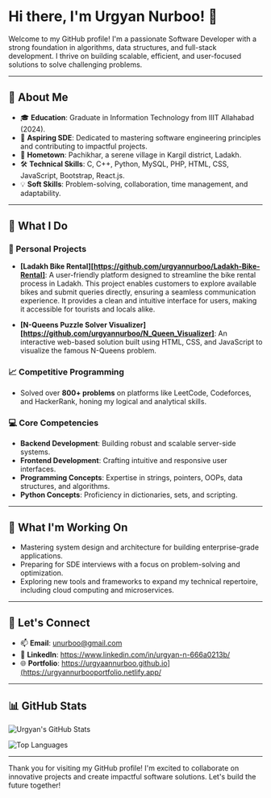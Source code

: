 # Hi there, I'm Urgyan Nurboo! 👋

Welcome to my GitHub profile! I'm a passionate Software Developer with a strong foundation in algorithms, data structures, and full-stack development. I thrive on building scalable, efficient, and user-focused solutions to solve challenging problems.

---

## 🚀 About Me
- 🎓 **Education**: Graduate in Information Technology from IIIT Allahabad (2024).
- 💼 **Aspiring SDE**: Dedicated to mastering software engineering principles and contributing to impactful projects.
- 🏡 **Hometown**: Pachikhar, a serene village in Kargil district, Ladakh.
- 🛠️ **Technical Skills**: C, C++, Python, MySQL, PHP, HTML, CSS, JavaScript, Bootstrap, React.js.
- 💡 **Soft Skills**: Problem-solving, collaboration, time management, and adaptability.

---

## 🌟 What I Do
### 🔧 Personal Projects
- **[Ladakh Bike Rental][https://github.com/urgyannurboo/Ladakh-Bike-Rental]**: A user-friendly platform designed to streamline the bike rental process in Ladakh. This project enables customers to explore available bikes and submit queries directly, ensuring a seamless communication experience. It provides a clean and intuitive interface for users, making it accessible for tourists and locals alike.

- **[N-Queens Puzzle Solver Visualizer][https://github.com/urgyannurboo/N_Queen_Visualizer]**: An interactive web-based solution built using HTML, CSS, and JavaScript to visualize the famous N-Queens problem.

### 📈 Competitive Programming
- Solved over **800+ problems** on platforms like LeetCode, Codeforces, and HackerRank, honing my logical and analytical skills.

### 💻 Core Competencies
- **Backend Development**: Building robust and scalable server-side systems.
- **Frontend Development**: Crafting intuitive and responsive user interfaces.
- **Programming Concepts**: Expertise in strings, pointers, OOPs, data structures, and algorithms.
- **Python Concepts**: Proficiency in dictionaries, sets, and scripting.

---

## 🔭 What I'm Working On
- Mastering system design and architecture for building enterprise-grade applications.
- Preparing for SDE interviews with a focus on problem-solving and optimization.
- Exploring new tools and frameworks to expand my technical repertoire, including cloud computing and microservices.

---

## 💬 Let's Connect
- 📫 **Email**: unurboo@gmail.com
- 💼 **LinkedIn**: https://www.linkedin.com/in/urgyan-n-666a0213b/
- 🌐 **Portfolio**: https://urgyaannurboo.github.io](https://urgyannurbooportfolio.netlify.app/

---

## 📊 GitHub Stats
![Urgyan's GitHub Stats](https://github-readme-stats.vercel.app/api?username=urgyannurboo&show_icons=true&theme=radical)

![Top Languages](https://github-readme-stats.vercel.app/api/top-langs/?username=urgyannurboo&layout=compact&theme=radical)

---

Thank you for visiting my GitHub profile! I'm excited to collaborate on innovative projects and create impactful software solutions. Let's build the future together!

